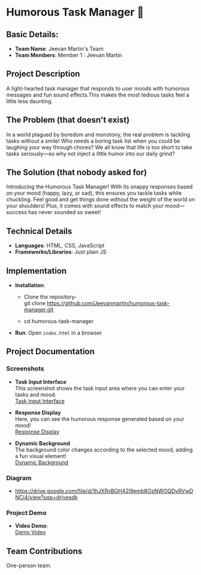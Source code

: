 # Humorous Task Manager 🎯

## Basic Details:
* **Team Name**: Jeevan Martin's Team
* **Team Members**: Member 1 : Jeevan Martin

## Project Description
A light-hearted task manager that responds to user moods with humorous messages and fun sound effects.This makes the most tedious tasks feel a little less daunting.

## The Problem (that doesn't exist)
In a world plagued by boredom and monotony, the real problem is tackling tasks without a smile! Who needs a boring task list when you could be laughing your way through chores? We all know that life is too short to take tasks seriously—so why not inject a little humor into our daily grind?

## The Solution (that nobody asked for)
Introducing the Humorous Task Manager! With its snappy responses based on your mood (happy, lazy, or sad), this ensures you tackle tasks while chuckling. Feel good and get things done without the weight of the world on your shoulders! Plus, it comes with sound effects to match your mood—success has never sounded so sweet!

## Technical Details
* **Languages**: HTML, CSS, JavaScript
* **Frameworks/Libraries**: Just plain JS

## Implementation
* **Installation**:
   - Clone the repository-           
   git clone https://github.com/Jeevanmartin/humorous-task-manager.git
   
   - cd humorous-task-manager

* **Run**:  Open `index.html` in a browser

## Project Documentation

### Screenshots
* **Task Input Interface**  
  This screenshot shows the task input area where you can enter your tasks and mood.  
  [Task Input Interface](https://drive.google.com/file/d/1tcDcMqzKq59nAZZzVqJetgwS-77KBRb8/view?usp=drive_link)

* **Response Display**  
  Here, you can see the humorous response generated based on your mood!  
  [Response Display](https://drive.google.com/file/d/1EqpybHc320OTsZIn09R0DDSd5etw_T8y/view?usp=drive_link)

* **Dynamic Background**  
  The background color changes according to the selected mood, adding a fun visual element!  
  [Dynamic Background](https://drive.google.com/file/d/1cRp1oJxU7by2aiU9HeSkigldC1Vkrysw/view?usp=drive_link)

### Diagram
* https://drive.google.com/file/d/1hJXRxBGH42l9emb8OzNWOQDvRVwDNCi4/view?usp=drivesdk

### Project Demo
* **Video Demo**:  
  [Demo Video](https://drive.google.com/file/d/1m2IxTSs4vfLZ7PU0QjyBwDRwa7xzod8T/view?usp=drive_link)

## Team Contributions
One-person team.
